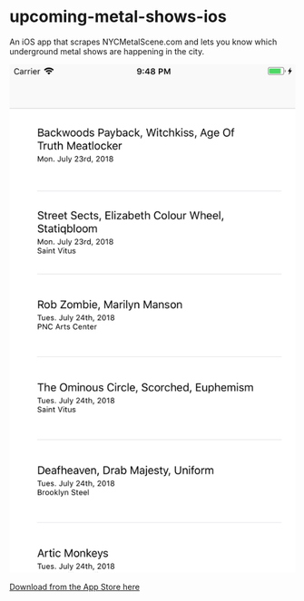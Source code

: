 # upcoming-metal-shows-ios
An iOS app that scrapes NYCMetalScene.com and lets you know which underground metal shows are happening in the city.

![screenshot](screenshot.png)

[Download from the App Store here](https://itunes.apple.com/us/app/nyc-metal-scene/id1145599663)
